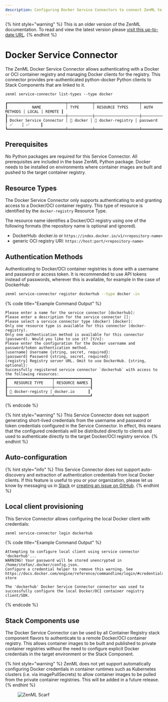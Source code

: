 ```yaml
---
description: Configuring Docker Service Connectors to connect ZenML to Docker container registries.
---
```


{% hint style="warning" %}
This is an older version of the ZenML documentation. To read and view the latest version please [visit this up-to-date URL](https://docs.zenml.io).
{% endhint %}


# Docker Service Connector

The ZenML Docker Service Connector allows authenticating with a Docker or OCI container registry and managing Docker clients for the registry. This connector provides pre-authenticated python-docker Python clients to Stack Components that are linked to it.

```shell
zenml service-connector list-types --type docker
```
```shell
┏━━━━━━━━━━━━━━━━━━━━━━━━━━┯━━━━━━━━━━━┯━━━━━━━━━━━━━━━━━━━━┯━━━━━━━━━━━━━━┯━━━━━━━┯━━━━━━━━┓
┃           NAME           │ TYPE      │ RESOURCE TYPES     │ AUTH METHODS │ LOCAL │ REMOTE ┃
┠──────────────────────────┼───────────┼────────────────────┼──────────────┼───────┼────────┨
┃ Docker Service Connector │ 🐳 docker │ 🐳 docker-registry │ password     │ ✅    │ ✅     ┃
┗━━━━━━━━━━━━━━━━━━━━━━━━━━┷━━━━━━━━━━━┷━━━━━━━━━━━━━━━━━━━━┷━━━━━━━━━━━━━━┷━━━━━━━┷━━━━━━━━┛
```

## Prerequisites

No Python packages are required for this Service Connector. All prerequisites are included in the base ZenML Python package. Docker needs to be installed on environments where container images are built and pushed to the target container registry.

## Resource Types

The Docker Service Connector only supports authenticating to and granting access to a Docker/OCI container registry. This type of resource is identified by the `docker-registry` Resource Type.

The resource name identifies a Docker/OCI registry using one of the following formats (the repository name is optional and ignored).

* DockerHub: docker.io or `https://index.docker.io/v1/<repository-name>`
* generic OCI registry URI: `https://host:port/<repository-name>`

## Authentication Methods

Authenticating to Docker/OCI container registries is done with a username and password or access token. It is recommended to use API tokens instead of passwords, wherever this is available, for example in the case of DockerHub:

```sh
zenml service-connector register dockerhub --type docker -in
```

{% code title="Example Command Output" %}
```text
Please enter a name for the service connector [dockerhub]: 
Please enter a description for the service connector []: 
Please select a service connector type (docker) [docker]: 
Only one resource type is available for this connector (docker-registry).
Only one authentication method is available for this connector (password). Would you like to use it? [Y/n]: 
Please enter the configuration for the Docker username and password/token authentication method.
[username] Username {string, secret, required}: 
[password] Password {string, secret, required}: 
[registry] Registry server URL. Omit to use DockerHub. {string, optional}: 
Successfully registered service connector `dockerhub` with access to the following resources:
┏━━━━━━━━━━━━━━━━━━━━┯━━━━━━━━━━━━━━━━┓
┃   RESOURCE TYPE    │ RESOURCE NAMES ┃
┠────────────────────┼────────────────┨
┃ 🐳 docker-registry │ docker.io      ┃
┗━━━━━━━━━━━━━━━━━━━━┷━━━━━━━━━━━━━━━━┛
```
{% endcode %}

{% hint style="warning" %}
This Service Connector does not support generating short-lived credentials from the username and password or token credentials configured in the Service Connector. In effect, this means that the configured credentials will be distributed directly to clients and used to authenticate directly to the target Docker/OCI registry service.
{% endhint %}

## Auto-configuration

{% hint style="info" %}
This Service Connector does not support auto-discovery and extraction of authentication credentials from local Docker clients. If this feature is useful to you or your organization, please let us know by messaging us in [Slack](https://zenml.io/slack) or [creating an issue on GitHub](https://github.com/zenml-io/zenml/issues).
{% endhint %}

## Local client provisioning

This Service Connector allows configuring the local Docker client with credentials:

```sh
zenml service-connector login dockerhub
```

{% code title="Example Command Output" %}
```text
Attempting to configure local client using service connector 'dockerhub'...
WARNING! Your password will be stored unencrypted in /home/stefan/.docker/config.json.
Configure a credential helper to remove this warning. See
https://docs.docker.com/engine/reference/commandline/login/#credentials-store

The 'dockerhub' Docker Service Connector connector was used to successfully configure the local Docker/OCI container registry client/SDK.
```
{% endcode %}

## Stack Components use

The Docker Service Connector can be used by all Container Registry stack component flavors to authenticate to a remote Docker/OCI container registry. This allows container images to be built and published to private container registries without the need to configure explicit Docker credentials in the target environment or the Stack Component.

{% hint style="warning" %}
ZenML does not yet support automatically configuring Docker credentials in container runtimes such as Kubernetes clusters (i.e. via imagePullSecrets) to allow container images to be pulled from the private container registries. This will be added in a future release.
{% endhint %}

<!-- For scarf -->
<figure><img alt="ZenML Scarf" referrerpolicy="no-referrer-when-downgrade" src="https://static.scarf.sh/a.png?x-pxid=f0b4f458-0a54-4fcd-aa95-d5ee424815bc" /></figure>
